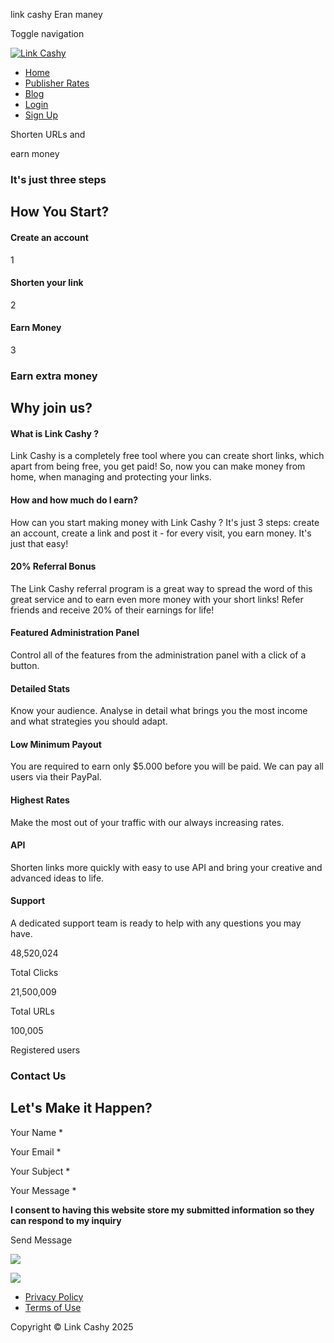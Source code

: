 link cashy Eran maney





Toggle navigation

[![Link Cashy ](https://a.top4top.io/p_32308dyba1.png)](https://linkcashy.online/)

* [Home](https://linkcashy.online/)
* [Publisher Rates](https://linkcashy.online/payout-rates)
* [Blog](https://linkcashy.online/blog)
* [Login](https://linkcashy.online/auth/signin)
* [Sign Up](https://linkcashy.online/auth/signup)




Shorten URLs and

earn money

### It's just three steps

How You **Start**?
------------------

#### Create an account

1

#### Shorten your link

2

#### Earn Money

3

### Earn extra money

Why **join us?**
----------------

#### What is Link Cashy ?

Link Cashy is a completely free tool where you can create short links, which apart from being free, you get paid! So, now you can make money from home, when managing and protecting your links.

#### How and how much do I earn?

How can you start making money with Link Cashy ? It's just 3 steps: create an account, create a link and post it - for every visit, you earn money. It's just that easy!

#### 20% Referral Bonus

The Link Cashy referral program is a great way to spread the word of this great service and to earn even more money with your short links! Refer friends and receive 20% of their earnings for life!

#### Featured Administration Panel

Control all of the features from the administration panel with a click of a button.

#### Detailed Stats

Know your audience. Analyse in detail what brings you the most income and what strategies you should adapt.

#### Low Minimum Payout

You are required to earn only $5.000 before you will be paid. We can pay all users via their PayPal.

#### Highest Rates

Make the most out of your traffic with our always increasing rates.

#### API

Shorten links more quickly with easy to use API and bring your creative and advanced ideas to life.

#### Support

A dedicated support team is ready to help with any questions you may have.

48,520,024

Total Clicks

21,500,009

Total URLs

100,005

Registered users

### Contact Us

Let's **Make it Happen**?
-------------------------

Your Name \*

Your Email \*

Your Subject \*

Your Message \*

**I consent to having this website store my submitted information so they can respond to my inquiry**

Send Message

![](https://linkcashy.online/modern_theme/img/Connection-Image.png)

![](https://linkcashy.online/assets/methods/bitcoin.png)

* [Privacy Policy](https://linkcashy.online/pages/privacy)
* [Terms of Use](https://linkcashy.online/pages/terms)

Copyright © Link Cashy 2025